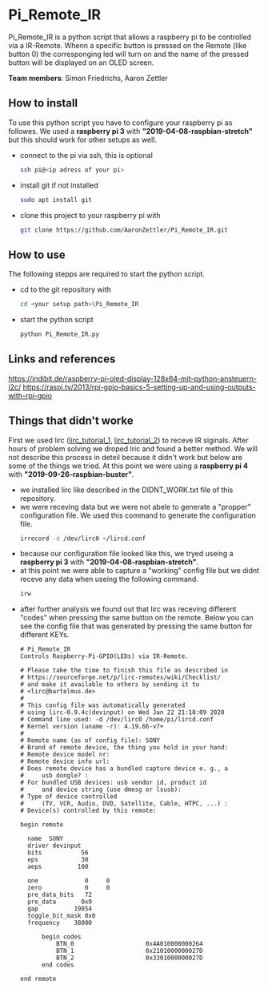 # Pi_Remote_IR

Pi_Remote_IR is a python script that allows a raspberry pi to be controlled via a IR-Remote. Whenn a specific button is pressed on the Remote (like button 0) the corresponging led will turn on and the name of the pressed button will be displayed on an OLED screen.  

**Team members**: Simon Friedrichs, Aaron Zettler

## How to install
To use this python script you have to configure your raspberry pi as followes. We used a **raspberry pi 3** with **"2019-04-08-raspbian-stretch"** but this should work for other setups as well.
  - connect to the pi via ssh, this is optional 
    ```sh
    ssh pi@<ip adress of your pi>
    ```
  - install git if not installed 
    ```sh
    sudo apt install git
    ```
  - clone this project to your raspberry pi with
    ```sh
    git clone https://github.com/AaronZettler/Pi_Remote_IR.git
    ```
    
## How to use
The following stepps are required to start the python script.
  - cd to the git repository with
    ```sh
    cd <your setup path>\Pi_Remote_IR
    ```
  - start the python script
    ```sh
    python Pi_Remote_IR.py
    ```
    
## Links and references
https://indibit.de/raspberry-pi-oled-display-128x64-mit-python-ansteuern-i2c/
https://raspi.tv/2013/rpi-gpio-basics-5-setting-up-and-using-outputs-with-rpi-gpio

## Things that didn't worke
First we used lirc ([lirc_tutorial_1], [lirc_tutorial_2]) to receve IR siginals. After hours of problem solving we droped lric and found a better method. We will not describe this process in deteil because it didn't work but below are some of the things we tried. At this point we were using a **raspberry pi 4** with **"2019-09-26-raspbian-buster"**.
 - we installed lirc like described in the DIDNT_WORK.txt file of this repository.
 - we were receving data but we were not abele to generate a "propper" configuration file. We used this command to generate the configuration file.
   ```sh
   irrecord -d /dev/lirc0 ~/lircd.conf
   ```
 - because our configuration file looked like this, we tryed useing a **raspberry pi 3** with **"2019-04-08-raspbian-stretch"**.
 - at this point we were able to capture a "working" config file but we didnt receve any data when useing the following command.
   ```sh
   irw
   ```
 - after further analysis we found out that lirc was receving different "codes" when pressing the same button on the remote. Below you can see the config file that was generated by pressing the same button for different KEYs. 
    ```text
    # Pi_Remote_IR
    Controls Raspberry-Pi-GPIO(LEDs) via IR-Remote.
    
    # Please take the time to finish this file as described in
    # https://sourceforge.net/p/lirc-remotes/wiki/Checklist/
    # and make it available to others by sending it to
    # <lirc@bartelmus.de>
    #
    # This config file was automatically generated
    # using lirc-0.9.4c(devinput) on Wed Jan 22 21:18:09 2020
    # Command line used: -d /dev/lirc0 /home/pi/lircd.conf
    # Kernel version (uname -r): 4.19.66-v7+
    #
    # Remote name (as of config file): SONY
    # Brand of remote device, the thing you hold in your hand:
    # Remote device model nr:
    # Remote device info url:
    # Does remote device has a bundled capture device e. g., a
    #     usb dongle? :
    # For bundled USB devices: usb vendor id, product id
    #     and device string (use dmesg or lsusb):
    # Type of device controlled
    #     (TV, VCR, Audio, DVD, Satellite, Cable, HTPC, ...) :
    # Device(s) controlled by this remote:
    
    begin remote
    
      name  SONY
      driver devinput
      bits           56
      eps            30
      aeps          100
    
      one             0     0
      zero            0     0
      pre_data_bits   72
      pre_data       0x9
      gap          19854
      toggle_bit_mask 0x0
      frequency    38000
    
          begin codes
              BTN_0                    0x4A010000000264
              BTN_1                    0x2101000000027D
              BTN_2                    0x3301000000027D
          end codes
    
    end remote
    ```
[lirc_tutorial_1]: <https://clever.coex.tech/en/ir_sensors.html>
[lirc_tutorial_2]: <https://tutorials-raspberrypi.de/raspberry-pi-ir-remote-control/>